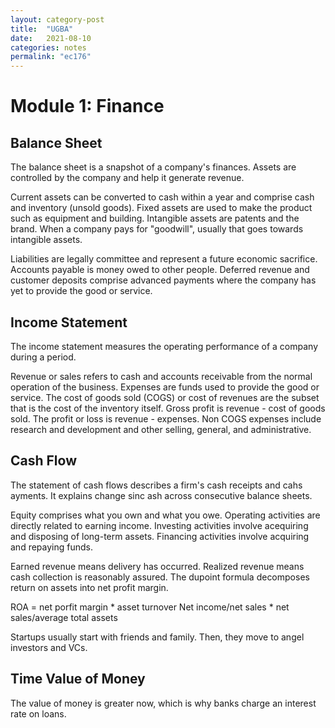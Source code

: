 ```yaml
---
layout: category-post
title:  "UGBA"
date:   2021-08-10
categories: notes
permalink: "ec176"
---
```




# Module 1: Finance

## Balance Sheet

The balance sheet is a snapshot of a company's finances. Assets are controlled by the company and help it generate revenue. 

Current assets can be converted to cash within a year and comprise cash and inventory (unsold goods). Fixed assets are used to make the product such as equipment and building. Intangible assets are patents and the brand. When a company pays for "goodwill", usually that goes towards intangible assets.

Liabilities are legally committee and represent a future economic sacrifice. Accounts payable is money owed to other people. Deferred revenue and customer deposits comprise advanced payments where the company has yet to provide the good or service.

## Income Statement

The income statement measures the operating performance of a company during a period.

Revenue or sales refers to cash and accounts receivable from the normal operation of the business. Expenses are funds used to provide the good or service. The cost of goods sold (COGS) or cost of revenues are the subset that is the cost of the inventory itself. Gross profit is revenue - cost of goods sold. The profit or loss is revenue - expenses. Non COGS expenses include research and development and other selling, general, and administrative.

## Cash Flow

The statement of cash flows describes a firm's cash receipts and cahs ayments. It explains change sinc ash across consecutive balance sheets.

Equity comprises what you own and what you owe. Operating activities are directly related to earning income. Investing activities involve acequiring and disposing of long-term assets. Financing activities involve acquiring and repaying funds.

Earned revenue means delivery has occurred. Realized revenue means cash collection is reasonably assured. The dupoint formula decomposes return on assets into net profit margin.

ROA = net porfit margin * asset turnover
Net income/net sales * net sales/average total assets

Startups usually start with friends and family. Then, they move to angel investors and VCs.

## Time Value of Money

The value of money is greater now, which is why banks charge an interest rate on loans.
